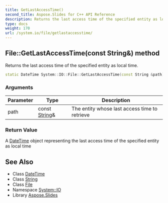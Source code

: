 ```yaml
---
title: GetLastAccessTime()
second_title: Aspose.Slides for C++ API Reference
description: Returns the last access time of the specified entity as local time.
type: docs
weight: 170
url: /system.io/file/getlastaccesstime/
---
```

## File::GetLastAccessTime(const String\&) method


Returns the last access time of the specified entity as local time.

```cpp
static DateTime System::IO::File::GetLastAccessTime(const String &path)
```


### Arguments

| Parameter | Type | Description |
| --- | --- | --- |
| path | const [String](../../../system/string/)\& | The entity whose last access time to retrieve |

### Return Value

A [DateTime](../../../system/datetime/) object representing the last access time of the specified entity as local time

## See Also

* Class [DateTime](../../../system/datetime/)
* Class [String](../../../system/string/)
* Class [File](../)
* Namespace [System::IO](../../)
* Library [Aspose.Slides](../../../)